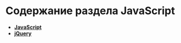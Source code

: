 Содержание раздела JavaScript
=============================
* **[JavaScript](https://github.com/uran1980/my-blog/blob/master/JavaScript/JavaScript.md)**
* **[jQuery](https://github.com/uran1980/my-blog/blob/master/jQuery/jQuery.md)**
